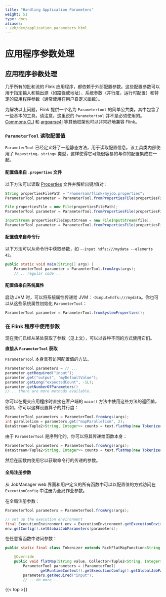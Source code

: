 ```yaml
---
title: "Handling Application Parameters"
weight: 51
type: docs
aliases:
- /zh/dev/application_parameters.html
---
```

<!--
Licensed to the Apache Software Foundation (ASF) under one
or more contributor license agreements.  See the NOTICE file
distributed with this work for additional information
regarding copyright ownership.  The ASF licenses this file
to you under the Apache License, Version 2.0 (the
"License"); you may not use this file except in compliance
with the License.  You may obtain a copy of the License at

  http://www.apache.org/licenses/LICENSE-2.0

Unless required by applicable law or agreed to in writing,
software distributed under the License is distributed on an
"AS IS" BASIS, WITHOUT WARRANTIES OR CONDITIONS OF ANY
KIND, either express or implied.  See the License for the
specific language governing permissions and limitations
under the License.
-->

# 应用程序参数处理

应用程序参数处理
-------------------------------
几乎所有的批和流的 Flink 应用程序，都依赖于外部配置参数。这些配置参数可以用于指定输入和输出源（如路径或地址）、系统参数（并行度，运行时配置）和特定的应用程序参数（通常使用在用户自定义函数）。

为解决以上问题，Flink 提供一个名为 `Parametertool` 的简单公共类，其中包含了一些基本的工具。请注意，这里说的 `Parametertool` 并不是必须使用的。[Commons CLI](https://commons.apache.org/proper/commons-cli/) 和 [argparse4j](http://argparse4j.sourceforge.net/) 等其他框架也可以非常好地兼容 Flink。

### `ParameterTool` 读取配置值

`ParameterTool` 已经定义好了一组静态方法，用于读取配置信息。该工具类内部使用了 `Map<string，string>` 类型，这样使得它可能很容易的与你的配置集成在一起。


#### 配置值来自 `.properties` 文件

以下方法可以读取 [Properties](https://docs.oracle.com/javase/tutorial/essential/environment/properties.html) 文件并解析出键/值对：

```java
String propertiesFilePath = "/home/sam/flink/myjob.properties";
ParameterTool parameter = ParameterTool.fromPropertiesFile(propertiesFilePath);

File propertiesFile = new File(propertiesFilePath);
ParameterTool parameter = ParameterTool.fromPropertiesFile(propertiesFile);

InputStream propertiesFileInputStream = new FileInputStream(file);
ParameterTool parameter = ParameterTool.fromPropertiesFile(propertiesFileInputStream);
```

#### 配置值来自命令行

以下方法可以从命令行中获取参数，如 `--input hdfs:///mydata --elements 42`。

```java
public static void main(String[] args) {
    ParameterTool parameter = ParameterTool.fromArgs(args);
    // .. regular code ..
```


#### 配置值来自系统属性

启动 JVM 时，可以将系统属性传递给 JVM：`-Dinput=hdfs:///mydata`。你也可以从这些系统属性初始化 `ParameterTool`：

```java
ParameterTool parameter = ParameterTool.fromSystemProperties();
```

### 在 Flink 程序中使用参数

现在我们已经从某处获取了参数（见上文），可以以各种不同的方式使用它们。

**直接从 `ParameterTool` 获取**

`ParameterTool` 本身具有访问配置值的方法。

```java
ParameterTool parameters = // ...
parameter.getRequired("input");
parameter.get("output", "myDefaultValue");
parameter.getLong("expectedCount", -1L);
parameter.getNumberOfParameters()
// .. there are more methods available.
```

你可以在提交应用程序时直接在客户端的 `main()` 方法中使用这些方法的返回值。例如，你可以这样设置算子的并行度：

```java
ParameterTool parameters = ParameterTool.fromArgs(args);
int parallelism = parameters.get("mapParallelism", 2);
DataStream<Tuple2<String, Integer>> counts = text.flatMap(new Tokenizer()).setParallelism(parallelism);
```

由于 `ParameterTool` 是序列化的，你可以将其传递给函数本身：

```java
ParameterTool parameters = ParameterTool.fromArgs(args);
DataStream<Tuple2<String, Integer>> counts = text.flatMap(new Tokenizer(parameters));
```

然后在函数内使用它以获取命令行的传递的参数。

#### 全局注册参数

从 JobManager web 界面和用户定义的所有函数中可以以配置值的方式访问在 `ExecutionConfig` 中注册为全局作业参数。

在全局注册参数：

```java
ParameterTool parameters = ParameterTool.fromArgs(args);

// set up the execution environment
final ExecutionEnvironment env = ExecutionEnvironment.getExecutionEnvironment();
env.getConfig().setGlobalJobParameters(parameters);
```
在任意富函数中访问参数：

```java
public static final class Tokenizer extends RichFlatMapFunction<String, Tuple2<String, Integer>> {

    @Override
    public void flatMap(String value, Collector<Tuple2<String, Integer>> out) {
        ParameterTool parameters = (ParameterTool)
                getRuntimeContext().getExecutionConfig().getGlobalJobParameters();
        parameters.getRequired("input");
        // .. do more ..
```

{{< top >}}
